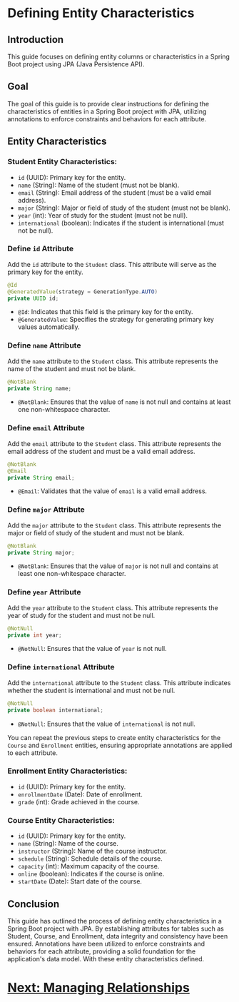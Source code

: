 # Defining Entity Characteristics

## Introduction

This guide focuses on defining entity columns or characteristics in a Spring Boot project using JPA (Java Persistence API).

## Goal
The goal of this guide is to provide clear instructions for defining the characteristics of entities in a Spring Boot project with JPA, utilizing annotations to enforce constraints and behaviors for each attribute.


## Entity Characteristics

### Student Entity Characteristics:
- `id` (UUID): Primary key for the entity.
- `name` (String): Name of the student (must not be blank).
- `email` (String): Email address of the student (must be a valid email address).
- `major` (String): Major or field of study of the student (must not be blank).
- `year` (int): Year of study for the student (must not be null).
- `international` (boolean): Indicates if the student is international (must not be null).

### Define `id` Attribute

Add the `id` attribute to the `Student` class. This attribute will serve as the primary key for the entity.

```java
@Id
@GeneratedValue(strategy = GenerationType.AUTO)
private UUID id;
```

- `@Id`: Indicates that this field is the primary key for the entity.
- `@GeneratedValue`: Specifies the strategy for generating primary key values automatically.

### Define `name` Attribute

Add the `name` attribute to the `Student` class. This attribute represents the name of the student and must not be blank.

```java
@NotBlank
private String name;
```

- `@NotBlank`: Ensures that the value of `name` is not null and contains at least one non-whitespace character.

### Define `email` Attribute

Add the `email` attribute to the `Student` class. This attribute represents the email address of the student and must be a valid email address.

```java
@NotBlank
@Email
private String email;
```

- `@Email`: Validates that the value of `email` is a valid email address.

### Define `major` Attribute

Add the `major` attribute to the `Student` class. This attribute represents the major or field of study of the student and must not be blank.

```java
@NotBlank
private String major;
```

- `@NotBlank`: Ensures that the value of `major` is not null and contains at least one non-whitespace character.

### Define `year` Attribute

Add the `year` attribute to the `Student` class. This attribute represents the year of study for the student and must not be null.

```java
@NotNull
private int year;
```

- `@NotNull`: Ensures that the value of `year` is not null.

### Define `international` Attribute

Add the `international` attribute to the `Student` class. This attribute indicates whether the student is international and must not be null.

```java
@NotNull
private boolean international;
```

- `@NotNull`: Ensures that the value of `international` is not null.


You can repeat the previous steps to create entity characteristics for the `Course` and `Enrollment` entities, ensuring appropriate annotations are applied to each attribute.

### Enrollment Entity Characteristics:

- `id` (UUID): Primary key for the entity.
- `enrollmentDate` (Date): Date of enrollment.
- `grade` (int): Grade achieved in the course.

### Course Entity Characteristics:

- `id` (UUID): Primary key for the entity.
- `name` (String): Name of the course.
- `instructor` (String): Name of the course instructor.
- `schedule` (String): Schedule details of the course.
- `capacity` (int): Maximum capacity of the course.
- `online` (boolean): Indicates if the course is online.
- `startDate` (Date): Start date of the course.


## Conclusion

This guide has outlined the process of defining entity characteristics in a Spring Boot project with JPA. By establishing attributes for tables such as Student, Course, and Enrollment, data integrity and consistency have been ensured. Annotations have been utilized to enforce constraints and behaviors for each attribute, providing a solid foundation for the application's data model. With these entity characteristics defined.

# [Next: Managing Relationships](relationships.md)